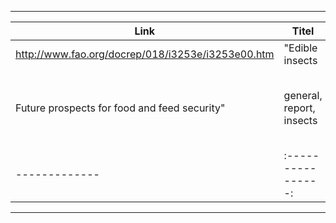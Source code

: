 
---

|**Link** |**Titel**|**tag**|**Author**|**year**|**marks**|
|--- |---|---|---|---|---|
|http://www.fao.org/docrep/018/i3253e/i3253e00.htm|"Edible insects
Future prospects for food and feed security"|general, report, insects|FOOD AND AGRICULTURE ORGANIZATION OF THE UNITED NATIONS|2013|-|
| ------------- |:----------------:|:-------:



---

